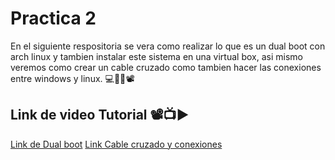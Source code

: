<h1>Practica 2</h1>
<p>En el siguiente respositoria se vera como realizar lo que es un dual boot con arch linux y tambien instalar este sistema en una virtual box, asi mismo veremos como crear un cable cruzado como tambien hacer las conexiones entre windows y linux. 💻🛜👾📽️</p>
<h2>Link de video Tutorial 📽️📺▶️</h2>
<a href="https://youtu.be/KNDaKo7V-3o">Link de Dual boot</a>
<a href="https://youtu.be/djG3mmeo0Wc">Link Cable cruzado y conexiones</a>
